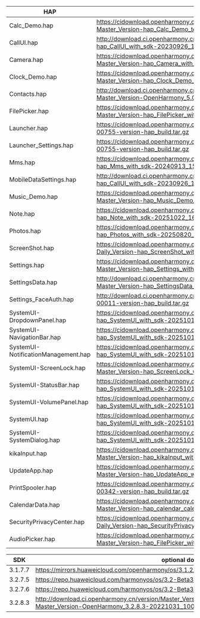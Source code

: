 | HAP | permanent archive addresses |
| - | - |
| Calc_Demo.hap | https://cidownload.openharmony.cn/version/Master_Version/hap_Calc_Demo_test_with_sdk/20250729_150515/version-Master_Version-hap_Calc_Demo_test_with_sdk-20250729_150515-hap_Calc_Demo_test_with_sdk.tar.gz |
| CallUI.hap | http://download.ci.openharmony.cn/version/Master_Version/hap_CallUI_with_sdk/20230926_121610/version-Master_Version-hap_CallUI_with_sdk-20230926_121610-hap_CallUI_with_sdk.tar.gz |
| Camera.hap | https://cidownload.openharmony.cn/version/Master_Version/hap_Camera_with_sdk/20240409_144519/version-Master_Version-hap_Camera_with_sdk-20240409_144519-hap_Camera_with_sdk.tar.gz |
| Clock_Demo.hap | https://cidownload.openharmony.cn/version/Master_Version/hap_Clock_Demo_test_with_sdk/20250728_193116/version-Master_Version-hap_Clock_Demo_test_with_sdk-20250728_193116-hap_Clock_Demo_test_with_sdk.tar.gz |
| Contacts.hap | http://download.ci.openharmony.cn/version/Master_Version/hap_Contacts_with_sdk/20240809_103631/version-Master_Version-OpenHarmony_5.0.0.37-20240809_103631-hap_Contacts_with_sdk.tar.gz |
| FilePicker.hap | https://cidownload.openharmony.cn/version/Master_Version/hap_FilePicker_with_sdk/20240704_144325/version-Master_Version-hap_FilePicker_with_sdk-20240704_144325-hap_FilePicker_with_sdk.tar.gz |
| Launcher.hap | https://cidownload.openharmony.cn/Artifacts/hap_build/20250827-1-00755/version/Artifacts-hap_build-20250827-1-00755-version-hap_build.tar.gz|
| Launcher_Settings.hap | https://cidownload.openharmony.cn/Artifacts/hap_build/20250827-1-00755/version/Artifacts-hap_build-20250827-1-00755-version-hap_build.tar.gz|
| Mms.hap | https://cidownload.openharmony.cn/version/Master_Version/hap_Mms_with_sdk/20240913_154903/version-Master_Version-hap_Mms_with_sdk-20240913_154903-hap_Mms_with_sdk.tar.gz |
| MobileDataSettings.hap | http://download.ci.openharmony.cn/version/Master_Version/hap_CallUI_with_sdk/20230926_121610/version-Master_Version-hap_CallUI_with_sdk-20230926_121610-hap_CallUI_with_sdk.tar.gz |
| Music_Demo.hap | https://cidownload.openharmony.cn/version/Master_Version/hap_Music_Demo_test_with_sdk/20250729_091353/version-Master_Version-hap_Music_Demo_test_with_sdk-20250729_091353-hap_Music_Demo_test_with_sdk.tar.gz |
| Note.hap | https://cidownload.openharmony.cn/version/Daily_Version/hap_Note_with_sdk/20251022_161608/version-Daily_Version-hap_Note_with_sdk-20251022_161608-hap_Note_with_sdk.tar.gz |
| Photos.hap | https://cidownload.openharmony.cn/version/Daily_Version/hap_Photos_with_sdk/20250820_145723/version-Daily_Version-hap_Photos_with_sdk-20250820_145723-hap_Photos_with_sdk.tar.gz |
| ScreenShot.hap | https://cidownload.openharmony.cn/version/Daily_Version/hap_ScreenShot_with_sdk/20241030_102824/version-Daily_Version-hap_ScreenShot_with_sdk-20241030_102824-hap_ScreenShot_with_sdk.tar.gz |
| Settings.hap | https://cidownload.openharmony.cn/version/Master_Version/hap_Settings_with_sdk/20240123_183834/version-Master_Version-hap_Settings_with_sdk-20240123_183834-hap_Settings_with_sdk.tar.gz |
| SettingsData.hap | http://download.ci.openharmony.cn/version/Master_Version/hap_SettingsData_with_sdk/20231016_172558/version-Master_Version-hap_SettingsData_with_sdk-20231016_172558-hap_SettingsData_with_sdk.tar.gz |
| Settings_FaceAuth.hap | http://download.ci.openharmony.cn/Artifacts/hap_build/20230424-1-00011/version/Artifacts-hap_build-20230424-1-00011-version-hap_build.tar.gz |
| SystemUI-DropdownPanel.hap | https://cidownload.openharmony.cn/version/Daily_Version/hap_SystemUI_with_sdk/20251013_171703/version-Daily_Version-hap_SystemUI_with_sdk-20251013_171703-hap_SystemUI_with_sdk.tar.gz |
| SystemUI-NavigationBar.hap | https://cidownload.openharmony.cn/version/Daily_Version/hap_SystemUI_with_sdk/20251013_171703/version-Daily_Version-hap_SystemUI_with_sdk-20251013_171703-hap_SystemUI_with_sdk.tar.gz |
| SystemUI-NotificationManagement.hap | https://cidownload.openharmony.cn/version/Daily_Version/hap_SystemUI_with_sdk/20251013_171703/version-Daily_Version-hap_SystemUI_with_sdk-20251013_171703-hap_SystemUI_with_sdk.tar.gz |
| SystemUI-ScreenLock.hap | https://cidownload.openharmony.cn/version/Master_Version/hap_ScreenLock_with_sdk/20240326_163549/version-Master_Version-hap_ScreenLock_with_sdk-20240326_163549-hap_ScreenLock_with_sdk.tar.gz |
| SystemUI-StatusBar.hap | https://cidownload.openharmony.cn/version/Daily_Version/hap_SystemUI_with_sdk/20251013_171703/version-Daily_Version-hap_SystemUI_with_sdk-20251013_171703-hap_SystemUI_with_sdk.tar.gz |
| SystemUI-VolumePanel.hap | https://cidownload.openharmony.cn/version/Daily_Version/hap_SystemUI_with_sdk/20251013_171703/version-Daily_Version-hap_SystemUI_with_sdk-20251013_171703-hap_SystemUI_with_sdk.tar.gz |
| SystemUI.hap | https://cidownload.openharmony.cn/version/Daily_Version/hap_SystemUI_with_sdk/20251013_171703/version-Daily_Version-hap_SystemUI_with_sdk-20251013_171703-hap_SystemUI_with_sdk.tar.gz |
| SystemUI-SystemDialog.hap | https://cidownload.openharmony.cn/version/Daily_Version/hap_SystemUI_with_sdk/20251013_171703/version-Daily_Version-hap_SystemUI_with_sdk-20251013_171703-hap_SystemUI_with_sdk.tar.gz |
| kikaInput.hap | https://cidownload.openharmony.cn/version/Master_Version/hap_kikaInput_with_sdk/20250728_192705/version-Master_Version-hap_kikaInput_with_sdk-20250728_192705-hap_kikaInput_with_sdk.tar.gz |
| UpdateApp.hap | https://cidownload.openharmony.cn/version/Master_Version/hap_UpdateApp_with_sdk/20251014_112051/version-Master_Version-hap_UpdateApp_with_sdk-20251014_112051-hap_UpdateApp_with_sdk.tar.gz |
| PrintSpooler.hap | https://cidownload.openharmony.cn/Artifacts/hap_build/20251009-1-00342/version/Artifacts-hap_build-20251009-1-00342-version-hap_build.tar.gz |
| CalendarData.hap | https://cidownload.openharmony.cn/version/Master_Version/hap_calendar_calendardata_with_sdk/20240827_111059/version-Master_Version-hap_calendar_calendardata_with_sdk-20240827_111059-hap_calendar_calendardata_with_sdk.tar.gz |
| SecurityPrivacyCenter.hap | https://cidownload.openharmony.cn/version/Daily_Version/hap_SecurityPrivacyCenter_with_sdk/20250227_110408/version-Daily_Version-hap_SecurityPrivacyCenter_with_sdk-20250227_110408-hap_SecurityPrivacyCenter_with_sdk.tar.gz |
| AudioPicker.hap | https://cidownload.openharmony.cn/version/Master_Version/hap_FilePicker_with_sdk/20240704_144325/version-Master_Version-hap_FilePicker_with_sdk-20240704_144325-hap_FilePicker_with_sdk.tar.gz |


| SDK | optional download urls |
| - | - |
| 3.1.7.7 | https://mirrors.huaweicloud.com/openharmony/os/3.1.2/sdk-patch/ohos-sdk-full.tar.gz |
| 3.2.7.5 | https://repo.huaweicloud.com/harmonyos/os/3.2-Beta3/ohos-sdk-windows_linux-full.tar.gz |
| 3.2.7.6 | https://repo.huaweicloud.com/harmonyos/os/3.2-Beta3/sdk-patch/ohos-sdk-full.tar.gz |
| 3.2.8.3 | http://download.ci.openharmony.cn/version/Master_Version/OpenHarmony_3.2.8.3/20221031_100640/version-Master_Version-OpenHarmony_3.2.8.3-20221031_100640-ohos-sdk-full.tar.gz |
